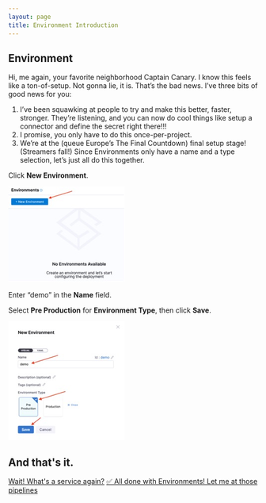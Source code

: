 ```yaml
---
layout: page
title: Environment Introduction
---
```


## Environment
Hi, me again, your favorite neighborhood Captain Canary. I know this feels like a ton-of-setup. Not gonna lie, it is. That’s the bad news. I’ve three bits of good news for you:
1.	I’ve been squawking at people to try and make this better, faster, stronger. They’re listening, and you can now do cool things like setup a connector and define the secret right there!!! 
2.	I promise, you only have to do this once-per-project. 
3.	We’re at the (queue Europe’s The Final Countdown) final setup stage! (Streamers fall!)
Since Environments only have a name and a type selection, let’s just all do this together.

Click **New Environment**.

![](../assets/images/image033.jpg)

Enter “demo” in the **Name** field.

Select **Pre Production** for **Environment Type**, then click **Save**.

![](../assets/images/image034.jpg)

## And that's it. 

<a class="btn btn-primary" href="Services/servicesDetails">Wait! What's a service again?</a>
<a class="btn btn-primary" href="Pipelines/pipelinesIntroduction">✅ All done with Environments! Let me at those pipelines</a>



